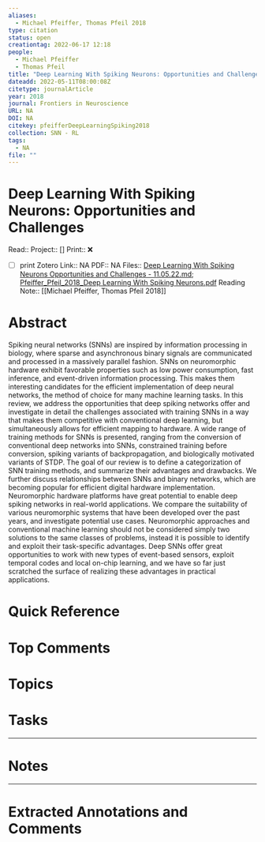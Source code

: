```yaml
---
aliases:
  - Michael Pfeiffer, Thomas Pfeil 2018
type: citation
status: open
creationtag: 2022-06-17 12:18
people:
  - Michael Pfeiffer
  - Thomas Pfeil
title: "Deep Learning With Spiking Neurons: Opportunities and Challenges"
dateadd: 2022-05-11T08:00:08Z
citetype: journalArticle
year: 2018
journal: Frontiers in Neuroscience
URL: NA
DOI: NA
citekey: pfeifferDeepLearningSpiking2018
collection: SNN - RL
tags:
  - NA
file: ""
---
```


# Deep Learning With Spiking Neurons: Opportunities and Challenges
Read:: 
Project:: []
Print::  ❌
- [ ] print 
Zotero Link:: NA
PDF:: NA
Files:: [Deep Learning With Spiking Neurons Opportunities and Challenges - 11.05.22.md](file:///home/michaelt/Insync/m@tarlton.info/Google%20Drive/06.%20Zotero/storage/WSNMDLTK/Deep%20Learning%20With%20Spiking%20Neurons%20Opportunities%20and%20Challenges%20-%2011.05.22.md); [Pfeiffer_Pfeil_2018_Deep Learning With Spiking Neurons.pdf](file:///home/michaelt/Insync/m@tarlton.info/Google%20Drive/06.%20Zotero/storage/7E5HHFFU/Pfeiffer_Pfeil_2018_Deep%20Learning%20With%20Spiking%20Neurons.pdf)
Reading Note:: [[Michael Pfeiffer, Thomas Pfeil 2018]]

# Abstract
Spiking neural networks (SNNs) are inspired by information processing in biology, where sparse and asynchronous binary signals are communicated and processed in a massively parallel fashion. SNNs on neuromorphic hardware exhibit favorable properties such as low power consumption, fast inference, and event-driven information processing. This makes them interesting candidates for the efficient implementation of deep neural networks, the method of choice for many machine learning tasks. In this review, we address the opportunities that deep spiking networks offer and investigate in detail the challenges associated with training SNNs in a way that makes them competitive with conventional deep learning, but simultaneously allows for efficient mapping to hardware. A wide range of training methods for SNNs is presented, ranging from the conversion of conventional deep networks into SNNs, constrained training before conversion, spiking variants of backpropagation, and biologically motivated variants of STDP. The goal of our review is to define a categorization of SNN training methods, and summarize their advantages and drawbacks. We further discuss relationships between SNNs and binary networks, which are becoming popular for efficient digital hardware implementation. Neuromorphic hardware platforms have great potential to enable deep spiking networks in real-world applications. We compare the suitability of various neuromorphic systems that have been developed over the past years, and investigate potential use cases. Neuromorphic approaches and conventional machine learning should not be considered simply two solutions to the same classes of problems, instead it is possible to identify and exploit their task-specific advantages. Deep SNNs offer great opportunities to work with new types of event-based sensors, exploit temporal codes and local on-chip learning, and we have so far just scratched the surface of realizing these advantages in practical applications.

# Quick Reference


# Top Comments


# Topics


# Tasks


----
# Notes


----
# Extracted Annotations and Comments